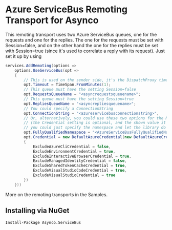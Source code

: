 # Azure ServiceBus Remoting Transport for Asynco
This remoting transport uses two Azure ServiceBus queues, one for the requests and one for the replies. The one for the requests must be set with Session=false, and on the other hand the one for the replies must be set with Session=true (since it's used to correlate a reply with its request). Just set it up by using

```csharp
services.AddRemoting(options =>
	options.UseServiceBus(opt =>
	{
		// This is used on the sender side, it's the DispatchProxy timeout 
		opt.Timeout = TimeSpan.FromMinutes(1); 
		// This queue must have the setting Session=false
		opt.RequestsQueueName = "<asyncrequestsqueuename>";
		// This queue must have the setting Session=true
		opt.RepliesQueueName = "<asyncrepliesqueuename>";
		// You could specify a ConnectionString
		opt.ConnectionString = "<azureservicebusconnectionstring>",
		// Or, alternatively, you could use these two options for the ManagedIdentity scenario
		// (the Credential setting is optional, and the shown value it's the default one,
		// you could just specify the namespace and let the library do the rest)
		opt.FullyQualifiedNamespace = "<AzureServiceBusFullyQualifiedNamespace>";
		opt.Credential = new DefaultAzureCredential(new DefaultAzureCredentialOptions()
		{
			ExcludeAzureCliCredential = false,
			ExcludeEnvironmentCredential = true,
			ExcludeInteractiveBrowserCredential = true,
			ExcludeManagedIdentityCredential = false,
			ExcludeSharedTokenCacheCredential = true,
			ExcludeVisualStudioCodeCredential = true,
			ExcludeVisualStudioCredential = true
		})
	}))
```


More on the remoting transports in the Samples.

## Installing via NuGet
`Install-Package Asynco.ServiceBus`
